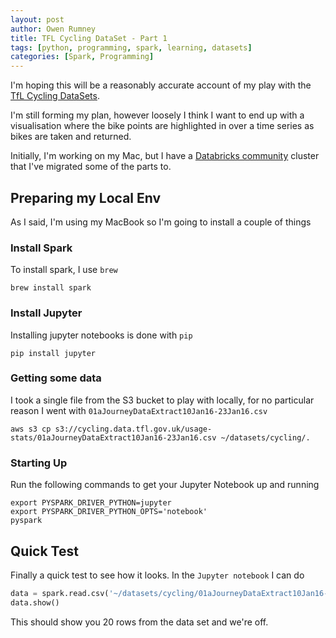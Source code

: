 ```yaml
---
layout: post
author: Owen Rumney
title: TFL Cycling DataSet - Part 1
tags: [python, programming, spark, learning, datasets]
categories: [Spark, Programming]
---
```


I'm hoping this will be a reasonably accurate account of my play with the [TfL Cycling DataSets](http://cycling.data.tfl.gov.uk).

I'm still forming my plan, however loosely I think I want to end up with a visualisation where the bike points are highlighted in over a time series as bikes are taken and returned.

Initially, I'm working on my Mac, but I have a [Databricks community](https://community.cloud.databricks.com/) cluster that I've migrated some of the parts to.

## Preparing my Local Env

As I said, I'm using my MacBook so I'm going to install a couple of things

### Install Spark

To install spark, I use `brew`

```
brew install spark
```

### Install Jupyter

Installing jupyter notebooks is done with `pip`

```
pip install jupyter
```

### Getting some data

I took a single file from the S3 bucket to play with locally, for no particular reason I went with `01aJourneyDataExtract10Jan16-23Jan16.csv`

```
aws s3 cp s3://cycling.data.tfl.gov.uk/usage-stats/01aJourneyDataExtract10Jan16-23Jan16.csv ~/datasets/cycling/.
```

### Starting Up

Run the following commands to get your Jupyter Notebook up and running

```
export PYSPARK_DRIVER_PYTHON=jupyter
export PYSPARK_DRIVER_PYTHON_OPTS='notebook'
pyspark
```

## Quick Test

Finally a quick test to see how it looks. In the `Jupyter notebook` I can do

```python
data = spark.read.csv('~/datasets/cycling/01aJourneyDataExtract10Jan16-23Jan16.csv', header=True, inferSchema=True)
data.show()
```

This should show you 20 rows from the data set and we're off.
